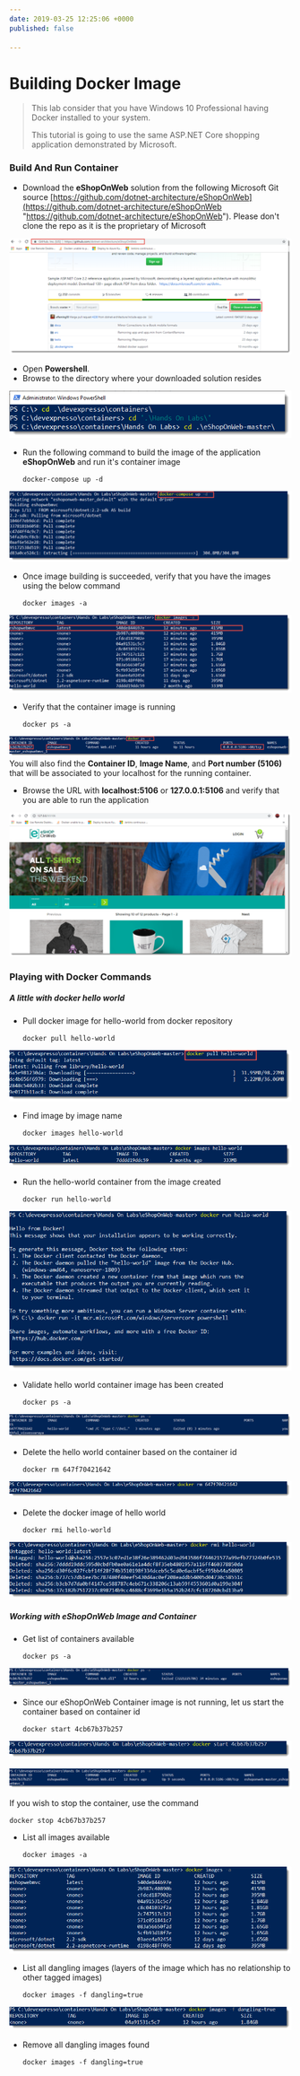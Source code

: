 ```yaml
---
date: 2019-03-25 12:25:06 +0000
published: false

---
```

# Building Docker Image

> This lab consider that you have Windows 10 Professional having Docker installed to your system.
>
> This tutorial is going to use the same ASP.NET Core shopping application demonstrated by Microsoft.

### Build And Run Container

* Download the **eShopOnWeb** solution from the following Microsoft Git source [https://github.com/dotnet-architecture/eShopOnWeb](https://github.com/dotnet-architecture/eShopOnWeb "https://github.com/dotnet-architecture/eShopOnWeb"). Please don't clone the repo as it is the proprietary of Microsoft

![](/uploads/eshopweb_github_repo.png)

* Open **Powershell**.
* Browse to the directory where your downloaded solution resides

![](/uploads/browse_solution_dir.png)

* Run the following command to build the image of the application **eShopOnWeb** and run it's container image

      docker-compose up -d

![](/uploads/docker_compose.png)

* Once image building is succeeded, verify that you have the images using the below command

      docker images -a

![](/uploads/docker_list_images.png)

* Verify that the container image is running

      docker ps -a

![](/uploads/docker_container.png)You will also find the **Container ID**, **Image Name**, and **Port number (5106)** that will be associated to your localhost for the running container.

* Browse the URL with **localhost:5106** or **127.0.0.1:5106** and verify that you are able to run the application

![](/uploads/docker_container_running.png)

### Playing with Docker Commands

##### A little with docker hello world

* Pull docker image for hello-world from docker repository

      docker pull hello-world

![](/uploads/docker_pull_helloworld.png)

* Find image by image name

      docker images hello-world

![](/uploads/docker_find_helloworld_image.png)

* Run the hello-world container from the image created

      docker run hello-world

![](/uploads/docker_run_helloworld_image.png)

* Validate hello world container image has been created

      docker ps -a

![](/uploads/docker_helloworld_container.png)

* Delete the hello world container based on the container id

      docker rm 647f70421642

![](/uploads/docker_delete_helloworld_container.png)

* Delete the docker image of hello world

      docker rmi hello-world

![](/uploads/docker_delete_helloworld_image.png)

##### Working with eShopOnWeb Image and Container

* Get list of containers available

      docker ps -a

![](/uploads/docker_list_containers.png)

* Since our eShopOnWeb Container image is not running, let us start the container based on container id

      docker start 4cb67b37b257

![](/uploads/docker_start_container.png)

![](/uploads/docker_running_container.png)

If you wish to stop the container, use the command 

    docker stop 4cb67b37b257

* List all images available

      docker images -a

![](/uploads/docker_list_images1.png)

* List all dangling images (layers of the image which has no relationship to other tagged images)

      docker images -f dangling=true

![](/uploads/docker_dangling_images.png)

* Remove all dangling images found

      docker images -f dangling=true